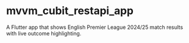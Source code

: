 # mvvm_cubit_restapi_app
A Flutter app that shows English Premier League 2024/25 match results with live outcome highlighting.

